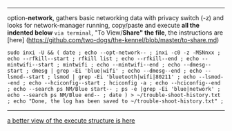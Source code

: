 ***
option-**network**, gathers basic networking data with privacy switch (-z) and looks for network-manager running, copy/paste and execute **all the indented below** `via terminal`, "To View/**Share" the file**, the instructions are [here] (https://github.com/two-dogs/the-kennel/blob/master/to-share.md)

`sudo inxi -U &&
 (
date ;
 echo --opt-network-- ;
 inxi -c0 -z -MSNnxx ;
 echo --rfkill--start ;
 rfkill list ;
 echo --rfkill--end ;
 echo --mintwifi--start ;
 mintwifi ;
 echo --mintwifi--end ;
 echo --dmesg--start ;
 dmesg | grep -Ei 'blue|wifi' ;
 echo --dmesg--end ;
 echo --lsmod--start ;
 lsmod | grep -Ei 'bluetooth|wifi|80211' ;
 echo --lsmod--end ;
 echo --hciconfig--start ;
 hciconfig -a ;
 echo --hciconfig--end ;
 echo --search ps NM/Blue start-- ;
 ps -e |grep -Ei 'blue|network' ;
 echo --search ps NM/Blue end-- ;
 date
) > ~/trouble-shoot-history.txt ;
 echo "Done, the log has been saved to ~/trouble-shoot-history.txt" ;`

***
[a better view of the execute structure is here](https://github.com/two-dogs/the-kennel/raw/master/option-network.md)
